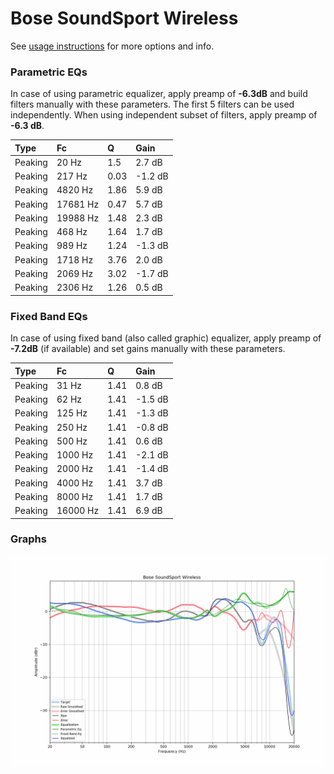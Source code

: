 # Bose SoundSport Wireless
See [usage instructions](https://github.com/jaakkopasanen/AutoEq#usage) for more options and info.

### Parametric EQs
In case of using parametric equalizer, apply preamp of **-6.3dB** and build filters manually
with these parameters. The first 5 filters can be used independently.
When using independent subset of filters, apply preamp of **-6.3 dB**.

| Type    | Fc       |    Q | Gain    |
|:--------|:---------|:-----|:--------|
| Peaking | 20 Hz    | 1.5  | 2.7 dB  |
| Peaking | 217 Hz   | 0.03 | -1.2 dB |
| Peaking | 4820 Hz  | 1.86 | 5.9 dB  |
| Peaking | 17681 Hz | 0.47 | 5.7 dB  |
| Peaking | 19988 Hz | 1.48 | 2.3 dB  |
| Peaking | 468 Hz   | 1.64 | 1.7 dB  |
| Peaking | 989 Hz   | 1.24 | -1.3 dB |
| Peaking | 1718 Hz  | 3.76 | 2.0 dB  |
| Peaking | 2069 Hz  | 3.02 | -1.7 dB |
| Peaking | 2306 Hz  | 1.26 | 0.5 dB  |

### Fixed Band EQs
In case of using fixed band (also called graphic) equalizer, apply preamp of **-7.2dB**
(if available) and set gains manually with these parameters.

| Type    | Fc       |    Q | Gain    |
|:--------|:---------|:-----|:--------|
| Peaking | 31 Hz    | 1.41 | 0.8 dB  |
| Peaking | 62 Hz    | 1.41 | -1.5 dB |
| Peaking | 125 Hz   | 1.41 | -1.3 dB |
| Peaking | 250 Hz   | 1.41 | -0.8 dB |
| Peaking | 500 Hz   | 1.41 | 0.6 dB  |
| Peaking | 1000 Hz  | 1.41 | -2.1 dB |
| Peaking | 2000 Hz  | 1.41 | -1.4 dB |
| Peaking | 4000 Hz  | 1.41 | 3.7 dB  |
| Peaking | 8000 Hz  | 1.41 | 1.7 dB  |
| Peaking | 16000 Hz | 1.41 | 6.9 dB  |

### Graphs
![](./Bose%20SoundSport%20Wireless.png)